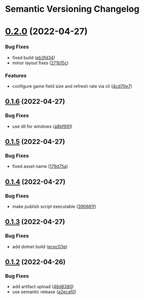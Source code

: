 # Semantic Versioning Changelog

# [0.2.0](https://github.com/el-bastard0/game-of-life/compare/v0.1.6...v0.2.0) (2022-04-27)


### Bug Fixes

* fixed build ([eb3fd34](https://github.com/el-bastard0/game-of-life/commit/eb3fd34fb32b943999a4772e22a3418da8681f8d))
* minor layout fixes ([271b15c](https://github.com/el-bastard0/game-of-life/commit/271b15c8f1722a118bc0251fd1052b1d7bdcdac5))


### Features

* configure game field size and refresh rate via cli ([4cd70e7](https://github.com/el-bastard0/game-of-life/commit/4cd70e7cad3cdf88bb17aa38cae0db76e62abb9d))

## [0.1.6](https://github.com/el-bastard0/game-of-life/compare/v0.1.5...v0.1.6) (2022-04-27)


### Bug Fixes

* use dll for windows ([a8bf991](https://github.com/el-bastard0/game-of-life/commit/a8bf99189139d44f9aa3c1ec69ffea2bb6bf4de1))

## [0.1.5](https://github.com/el-bastard0/game-of-life/compare/v0.1.4...v0.1.5) (2022-04-27)


### Bug Fixes

* fixed asset name ([179d75a](https://github.com/el-bastard0/game-of-life/commit/179d75ab25c161fe17338e5ec89b91e9675725f0))

## [0.1.4](https://github.com/el-bastard0/game-of-life/compare/v0.1.3...v0.1.4) (2022-04-27)


### Bug Fixes

* make publish script executable ([390681f](https://github.com/el-bastard0/game-of-life/commit/390681f19310c3379e5f703a922e6df9029dacf1))

## [0.1.3](https://github.com/el-bastard0/game-of-life/compare/v0.1.2...v0.1.3) (2022-04-27)


### Bug Fixes

* add dotnet build ([ecec03e](https://github.com/el-bastard0/game-of-life/commit/ecec03eebd04b619c2d30b147093b8bc2cf8bea9))

## [0.1.2](https://github.com/el-bastard0/game-of-life/compare/v0.1.1...v0.1.2) (2022-04-26)


### Bug Fixes

* add artifact upload ([46d8380](https://github.com/el-bastard0/game-of-life/commit/46d83800f79e9f98ee6e3c4ae2e21f658337dc51))
* use semantic release ([a2ecaf0](https://github.com/el-bastard0/game-of-life/commit/a2ecaf02b735377ccc1a499c5dc30656fd062d50))
